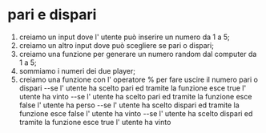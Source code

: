 # pari e dispari

1) creiamo un input dove l' utente può inserire un numero da 1 a 5;
2) creiamo un altro input dove può scegliere se pari o dispari;
3) creiamo una funzione per generare un numero random dal computer da 1 a 5;
4) sommiamo i numeri dei due player;
5) creiamo una funzione con l' operatore % per fare uscire il numero pari o dispari
--se l' utente ha scelto pari ed tramite la funzione esce true l' utente ha vinto
--se l' utente ha scelto pari ed tramite la funzione esce false l' utente ha perso
--se l' utente ha scelto dispari ed tramite la funzione esce false l' utente ha vinto
--se l' utente ha scelto dispari ed tramite la funzione esce true l' utente ha vinto
